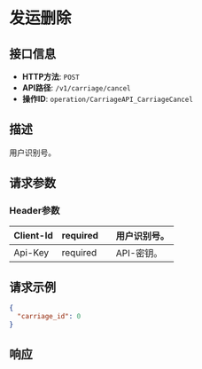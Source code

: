 # 发运删除

## 接口信息

- **HTTP方法**: `POST`
- **API路径**: `/v1/carriage/cancel`
- **操作ID**: `operation/CarriageAPI_CarriageCancel`

## 描述

用户识别号。

## 请求参数

### Header参数

| Client-Id | required |  | 用户识别号。 |
|---|---|---|---|
| Api-Key | required |  | API-密钥。 |

## 请求示例

```json
{
  "carriage_id": 0
}
```

## 响应
